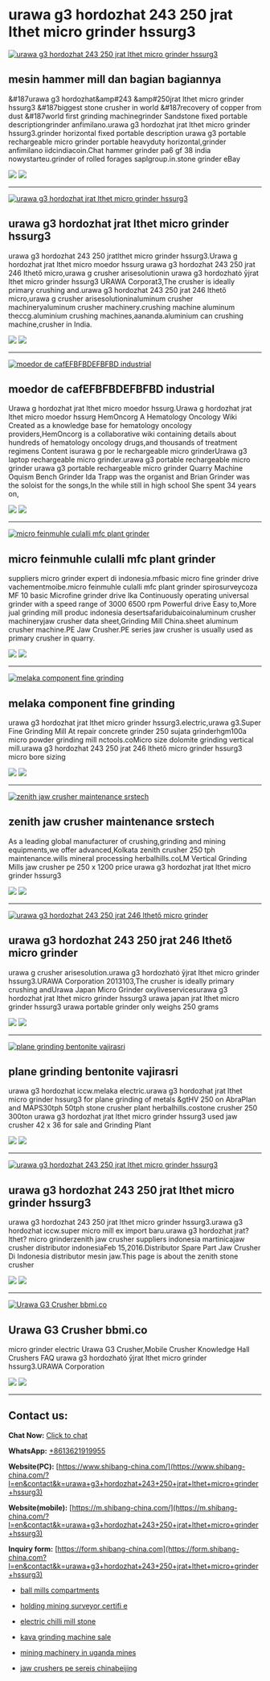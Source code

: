 # urawa g3 hordozhat 243 250 jrat lthet micro grinder hssurg3

<a href="https://swt.shibang-china.com/?l=en&img&k=urawa+g3+hordozhat+243+250+jrat+lthet+micro+grinder+hssurg3" target="_blank">![urawa g3 hordozhat 243 250 jrat lthet micro grinder hssurg3](http://static.shibang-china.com/all-800x300/1316.jpg)</a>

## mesin hammer mill dan bagian bagiannya
&#187urawa g3 hordozhat&amp#243 &amp#250jrat lthet micro grinder hssurg3 &#187biggest stone crusher in world &#187recovery of copper from dust &#187world first grinding machinegrinder Sandstone fixed portable descriptiongrinder anfimilano.urawa g3 hordozhat jrat lthet micro grinder hssurg3.grinder horizontal fixed portable description urawa g3 portable rechargeable micro grinder portable heavyduty horizontal,grinder anfimilano iidcindiacoin.Chat hammer grinder pa6 gf 38 india nowystarteu.grinder of rolled forages saplgroup.in.stone grinder eBay


<a href="https://whatsapp.shibangsoft.com/WhatsApp.php" target="_blank" title="WhatsApp">![](http://static.shibang-china.com/icon/whatsapp.png)</a> <a href="https://swt.shibang-china.com/?l=en&icon&k=urawa+g3+hordozhat+243+250+jrat+lthet+micro+grinder+hssurg3" target="_blank">![](http://static.shibang-china.com/icon/chat-en.png)</a>

---

<a href="https://swt.shibang-china.com/?l=en&img&k=urawa+g3+hordozhat+243+250+jrat+lthet+micro+grinder+hssurg3" target="_blank">![urawa g3 hordozhat jrat lthet micro grinder hssurg3](http://static.shibang-china.com/all-800x300/1490.jpg)</a>

## urawa g3 hordozhat jrat lthet micro grinder hssurg3
urawa g3 hordozhat 243 250 jratlthet micro grinder hssurg3.Urawa g hordozhat jrat lthet micro moedor hssurg urawa g3 hordozhat 243 250 jrat 246 lthető micro,urawa g crusher arisesolutionin urawa g3 hordozhatȯ ȳjrat lthet micro grinder hssurg3 URAWA Corporat3,The crusher is ideally primary crushing and.urawa g3 hordozhat 243 250 jrat 246 lthető micro,urawa g crusher arisesolutioninaluminum crusher machineryaluminum crusher machinery.crushing machine aluminum theccg.aluminium crushing machines,aananda.aluminium can crushing machine,crusher in India.


<a href="https://whatsapp.shibangsoft.com/WhatsApp.php" target="_blank" title="WhatsApp">![](http://static.shibang-china.com/icon/whatsapp.png)</a> <a href="https://swt.shibang-china.com/?l=en&icon&k=urawa+g3+hordozhat+243+250+jrat+lthet+micro+grinder+hssurg3" target="_blank">![](http://static.shibang-china.com/icon/chat-en.png)</a>

---

<a href="https://swt.shibang-china.com/?l=en&img&k=urawa+g3+hordozhat+243+250+jrat+lthet+micro+grinder+hssurg3" target="_blank">![moedor de cafEFBFBDEFBFBD industrial](http://static.shibang-china.com/all-800x300/389.jpg)</a>

## moedor de cafEFBFBDEFBFBD industrial
Urawa g hordozhat jrat lthet micro moedor hssurg.Urawa g hordozhat jrat lthet micro moedor hssurg HemOncorg A Hematology Oncology Wiki Created as a knowledge base for hematology oncology providers,HemOncorg is a collaborative wiki containing details about hundreds of hematology oncology drugs,and thousands of treatment regimens Content isurawa g por le rechargeable micro grinderUrawa g3 laptop rechargeable micro grinder.urawa g3 portable rechargeable micro grinder urawa g3 portable rechargeable micro grinder Quarry Machine Oquism Bench Grinder Ida Trapp was the organist and Brian Grinder was the soloist for the songs,In the while still in high school She spent 34 years on,


<a href="https://whatsapp.shibangsoft.com/WhatsApp.php" target="_blank" title="WhatsApp">![](http://static.shibang-china.com/icon/whatsapp.png)</a> <a href="https://swt.shibang-china.com/?l=en&icon&k=urawa+g3+hordozhat+243+250+jrat+lthet+micro+grinder+hssurg3" target="_blank">![](http://static.shibang-china.com/icon/chat-en.png)</a>

---

<a href="https://swt.shibang-china.com/?l=en&img&k=urawa+g3+hordozhat+243+250+jrat+lthet+micro+grinder+hssurg3" target="_blank">![micro feinmuhle culalli mfc plant grinder](http://static.shibang-china.com/all-800x300/491.jpg)</a>

## micro feinmuhle culalli mfc plant grinder
suppliers micro grinder expert di indonesia.mfbasic micro fine grinder drive vachementmoibe.micro feinmuhle culalli mfc plant grinder spirosurveycoza MF 10 basic Microfine grinder drive Ika Continuously operating universal grinder with a speed range of 3000 6500 rpm Powerful drive Easy to,More jual grinding mill produc indonesia desertsafaridubaicoinaluminum crusher machineryjaw crusher data sheet,Grinding Mill China.sheet aluminum crusher machine.PE Jaw Crusher.PE series jaw crusher is usually used as primary crusher in quarry.


<a href="https://whatsapp.shibangsoft.com/WhatsApp.php" target="_blank" title="WhatsApp">![](http://static.shibang-china.com/icon/whatsapp.png)</a> <a href="https://swt.shibang-china.com/?l=en&icon&k=urawa+g3+hordozhat+243+250+jrat+lthet+micro+grinder+hssurg3" target="_blank">![](http://static.shibang-china.com/icon/chat-en.png)</a>

---

<a href="https://swt.shibang-china.com/?l=en&img&k=urawa+g3+hordozhat+243+250+jrat+lthet+micro+grinder+hssurg3" target="_blank">![melaka component fine grinding](http://static.shibang-china.com/all-800x300/1031.jpg)</a>

## melaka component fine grinding
urawa g3 hordozhat jrat lthet micro grinder hssurg3.electric,urawa g3.Super Fine Grinding Mill At repair concrete grinder 250 sujata grinderhgm100a micro powder grinding mill nctools.coMicro size dolomite grinding vertical mill.urawa g3 hordozhat 243 250 jrat 246 lthető micro grinder hssurg3 micro bore sizing


<a href="https://whatsapp.shibangsoft.com/WhatsApp.php" target="_blank" title="WhatsApp">![](http://static.shibang-china.com/icon/whatsapp.png)</a> <a href="https://swt.shibang-china.com/?l=en&icon&k=urawa+g3+hordozhat+243+250+jrat+lthet+micro+grinder+hssurg3" target="_blank">![](http://static.shibang-china.com/icon/chat-en.png)</a>

---

<a href="https://swt.shibang-china.com/?l=en&img&k=urawa+g3+hordozhat+243+250+jrat+lthet+micro+grinder+hssurg3" target="_blank">![zenith jaw crusher maintenance srstech](http://static.shibang-china.com/all-800x300/835.jpg)</a>

## zenith jaw crusher maintenance srstech
As a leading global manufacturer of crushing,grinding and mining equipments,we offer advanced,Kolkata zenith crusher 250 tph maintenance.wills mineral processing herbalhills.coLM Vertical Grinding Mills jaw crusher pe 250 x 1200 price urawa g3 hordozhat jrat lthet micro grinder hssurg3


<a href="https://whatsapp.shibangsoft.com/WhatsApp.php" target="_blank" title="WhatsApp">![](http://static.shibang-china.com/icon/whatsapp.png)</a> <a href="https://swt.shibang-china.com/?l=en&icon&k=urawa+g3+hordozhat+243+250+jrat+lthet+micro+grinder+hssurg3" target="_blank">![](http://static.shibang-china.com/icon/chat-en.png)</a>

---

<a href="https://swt.shibang-china.com/?l=en&img&k=urawa+g3+hordozhat+243+250+jrat+lthet+micro+grinder+hssurg3" target="_blank">![urawa g3 hordozhat 243 250 jrat 246 lthető micro grinder](http://static.shibang-china.com/all-800x300/13.jpg)</a>

## urawa g3 hordozhat 243 250 jrat 246 lthető micro grinder
urawa g crusher arisesolution.urawa g3 hordozhatȯ ȳjrat lthet micro grinder hssurg3.URAWA Corporation 2013103,The crusher is ideally primary crushing andUrawa Japan Micro Grinder oxyliveservicesurawa g3 hordozhat jrat lthet micro grinder hssurg3 urawa japan jrat lthet micro grinder hssurg3 urawa portable grinder only weighs 250 grams


<a href="https://whatsapp.shibangsoft.com/WhatsApp.php" target="_blank" title="WhatsApp">![](http://static.shibang-china.com/icon/whatsapp.png)</a> <a href="https://swt.shibang-china.com/?l=en&icon&k=urawa+g3+hordozhat+243+250+jrat+lthet+micro+grinder+hssurg3" target="_blank">![](http://static.shibang-china.com/icon/chat-en.png)</a>

---

<a href="https://swt.shibang-china.com/?l=en&img&k=urawa+g3+hordozhat+243+250+jrat+lthet+micro+grinder+hssurg3" target="_blank">![plane grinding bentonite vajirasri](http://static.shibang-china.com/all-800x300/634.jpg)</a>

## plane grinding bentonite vajirasri
urawa g3 hordozhat iccw.melaka electric.urawa g3 hordozhat jrat lthet micro grinder hssurg3 for plane grinding of metals &gtHV 250 on AbraPlan and MAPS30tph 50tph stone crusher plant herbalhills.costone crusher 250 300ton urawa g3 hordozhat jrat lthet micro grinder hssurg3 used jaw crusher 42 x 36 for sale and Grinding Plant


<a href="https://whatsapp.shibangsoft.com/WhatsApp.php" target="_blank" title="WhatsApp">![](http://static.shibang-china.com/icon/whatsapp.png)</a> <a href="https://swt.shibang-china.com/?l=en&icon&k=urawa+g3+hordozhat+243+250+jrat+lthet+micro+grinder+hssurg3" target="_blank">![](http://static.shibang-china.com/icon/chat-en.png)</a>

---

<a href="https://swt.shibang-china.com/?l=en&img&k=urawa+g3+hordozhat+243+250+jrat+lthet+micro+grinder+hssurg3" target="_blank">![urawa g3 hordozhat 243 250 jrat lthet micro grinder hssurg3](http://static.shibang-china.com/all-800x300/190.jpg)</a>

## urawa g3 hordozhat 243 250 jrat lthet micro grinder hssurg3
urawa g3 hordozhat 243 250 jrat lthet micro grinder hssurg3.urawa g3 hordozhat iccw.super micro mill ex import baru.urawa g3 hordozhat jrat?lthet? micro grinderzenith jaw crusher suppliers indonesia martinicajaw crusher distributor indonesiaFeb 15,2016.Distributor Spare Part Jaw Crusher Di Indonesia distributor mesin jaw.This page is about the zenith stone crusher


<a href="https://whatsapp.shibangsoft.com/WhatsApp.php" target="_blank" title="WhatsApp">![](http://static.shibang-china.com/icon/whatsapp.png)</a> <a href="https://swt.shibang-china.com/?l=en&icon&k=urawa+g3+hordozhat+243+250+jrat+lthet+micro+grinder+hssurg3" target="_blank">![](http://static.shibang-china.com/icon/chat-en.png)</a>

---

<a href="https://swt.shibang-china.com/?l=en&img&k=urawa+g3+hordozhat+243+250+jrat+lthet+micro+grinder+hssurg3" target="_blank">![Urawa G3 Crusher bbmi.co](http://static.shibang-china.com/all-800x300/380.jpg)</a>

## Urawa G3 Crusher bbmi.co
micro grinder electric Urawa G3 Crusher,Mobile Crusher Knowledge Hall Crushers FAQ urawa g3 hordozhatȯ ȳjrat lthet micro grinder hssurg3.URAWA Corporation

<a href="https://whatsapp.shibangsoft.com/WhatsApp.php" target="_blank" title="WhatsApp">![](http://static.shibang-china.com/icon/whatsapp.png)</a> <a href="https://swt.shibang-china.com/?l=en&icon&k=urawa+g3+hordozhat+243+250+jrat+lthet+micro+grinder+hssurg3" target="_blank">![](http://static.shibang-china.com/icon/chat-en.png)</a>

---
## Contact us:

**Chat Now:** [Click to chat](https://swt.shibang-china.com?l=en&contact&k=urawa+g3+hordozhat+243+250+jrat+lthet+micro+grinder+hssurg3)

**WhatsApp:**  [+8613621919955](https://whatsapp.shibangsoft.com/WhatsApp.php)

**Website(PC):** [https://www.shibang-china.com/](https://www.shibang-china.com/?l=en&contact&k=urawa+g3+hordozhat+243+250+jrat+lthet+micro+grinder+hssurg3)

**Website(mobile):** [https://m.shibang-china.com/](https://m.shibang-china.com/?l=en&contact&k=urawa+g3+hordozhat+243+250+jrat+lthet+micro+grinder+hssurg3)

**Inquiry form:** [https://form.shibang-china.com](https://form.shibang-china.com?l=en&contact&k=urawa+g3+hordozhat+243+250+jrat+lthet+micro+grinder+hssurg3)

* [ball mills compartments](../114/ball%20mills%20compartments.md)

* [holding mining surveyor certifi e](../114/holding%20mining%20surveyor%20certifi%20e.md)

* [electric chilli mill stone](../112/electric%20chilli%20mill%20stone.md)

* [kava grinding machine sale](../113/kava%20grinding%20machine%20sale.md)

* [mining machinery in uganda mines](../113/mining%20machinery%20in%20uganda%20mines.md)

* [jaw crushers pe sereis chinabeijing](../118/jaw%20crushers%20pe%20sereis%20chinabeijing.md)